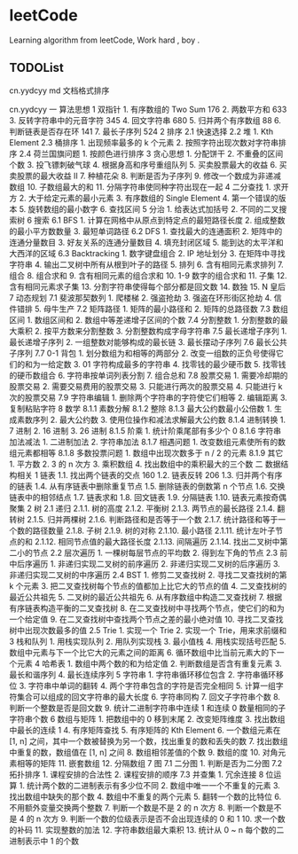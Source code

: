 # leetCode
Learning algorithm from leetCode, Work hard , boy .

## TODOList
cn.yydcyy md 文档格式排序


cn.yydcyy
一 算法思想
    1 双指针
    1. 有序数组的 Two Sum 176
    2. 两数平方和 633
    3. 反转字符串中的元音字符 345
    4. 回文字符串 680
    5. 归并两个有序数组 88
    6. 判断链表是否存在环 141
    7. 最长子序列 524
    2 排序
    2.1 快速选择
    2.2 堆
    1. Kth Element
    2.3 桶排序
    1. 出现频率最多的 k 个元素
    2. 按照字符出现次数对字符串排序
    2.4 荷兰国旗问题
    1. 按颜色进行排序
    3 贪心思想
    1. 分配饼干
    2. 不重叠的区间个数
    3. 投飞镖刺破气球
    4. 根据身高和序号重组队列
    5. 买卖股票最大的收益
    6. 买卖股票的最大收益 II
    7. 种植花朵
    8. 判断是否为子序列
    9. 修改一个数成为非递减数组
    10. 子数组最大的和
    11. 分隔字符串使同种字符出现在一起
    4 二分查找
    1. 求开方
    2. 大于给定元素的最小元素
    3. 有序数组的 Single Element
    4. 第一个错误的版本
    5. 旋转数组的最小数字
    6. 查找区间
    5 分治
    1. 给表达式加括号
    2. 不同的二叉搜索树
    6 搜索
    6.1 BFS
    1. 计算在网格中从原点到特定点的最短路径长度
    2. 组成整数的最小平方数数量
    3. 最短单词路径
    6.2 DFS
    1. 查找最大的连通面积
    2. 矩阵中的连通分量数目
    3. 好友关系的连通分量数目
    4. 填充封闭区域
    5. 能到达的太平洋和大西洋的区域
    6.3 Backtracking
    1. 数字键盘组合
    2. IP 地址划分
    3. 在矩阵中寻找字符串
    4. 输出二叉树中所有从根到叶子的路径
    5. 排列
    6. 含有相同元素求排列
    7. 组合
    8. 组合求和
    9. 含有相同元素的组合求和
    10. 1-9 数字的组合求和
    11. 子集
    12. 含有相同元素求子集
    13. 分割字符串使得每个部分都是回文数
    14. 数独
    15. N 皇后
    7 动态规划
    7.1 斐波那契数列
    1. 爬楼梯
    2. 强盗抢劫
    3. 强盗在环形街区抢劫
    4. 信件错排
    5. 母牛生产
    7.2 矩阵路径
    1. 矩阵的最小路径和
    2. 矩阵的总路径数
    7.3 数组区间
    1. 数组区间和
    2. 数组中等差递增子区间的个数
    7.4 分割整数
    1. 分割整数的最大乘积
    2. 按平方数来分割整数
    3. 分割整数构成字母字符串
    7.5 最长递增子序列
    1. 最长递增子序列
    2. 一组整数对能够构成的最长链
    3. 最长摆动子序列
    7.6 最长公共子序列
    7.7 0-1 背包
    1. 划分数组为和相等的两部分
    2. 改变一组数的正负号使得它们的和为一给定数
    3. 01 字符构成最多的字符串
    4. 找零钱的最少硬币数
    5. 找零钱的硬币数组合
    6. 字符串按单词列表分割
    7. 组合总和
    7.8 股票交易
    1. 需要冷却期的股票交易
    2. 需要交易费用的股票交易
    3. 只能进行两次的股票交易
    4. 只能进行 k 次的股票交易
    7.9 字符串编辑
    1. 删除两个字符串的字符使它们相等
    2. 编辑距离
    3. 复制粘贴字符
    8 数学
    8.1.1 素数分解
    8.1.2 整除
    8.1.3 最大公约数最小公倍数
    1. 生成素数序列
    2. 最大公约数
    3. 使用位操作和减法求解最大公约数
    8.1.4 进制转换
    1. 7 进制
    2. 16 进制
    3. 26 进制
    8.1.5 阶乘
    1. 统计阶乘尾部有多少个 0
    8.1.6 字符串加法减法
    1. 二进制加法
    2. 字符串加法
    8.1.7 相遇问题
    1. 改变数组元素使所有的数组元素都相等
    8.1.8 多数投票问题
    1. 数组中出现次数多于 n / 2 的元素
    8.1.9 其它
    1. 平方数
    2. 3 的 n 次方
    3. 乘积数组
    4. 找出数组中的乘积最大的三个数
    二 数据结构相关
    1 链表
    1.1. 找出两个链表的交点 160
    1.2. 链表反转 206
    1.3. 归并两个有序的链表
    1.4. 从有序链表中删除重复节点
    1.5. 删除链表的倒数第 n 个节点
    1.6. 交换链表中的相邻结点
    1.7. 链表求和
    1.8. 回文链表
    1.9. 分隔链表
    1.10. 链表元素按奇偶聚集
    2 树
    2.1 递归
    2.1.1. 树的高度
    2.1.2. 平衡树
    2.1.3. 两节点的最长路径
    2.1.4. 翻转树
    2.1.5. 归并两棵树
    2.1.6. 判断路径和是否等于一个数
    2.1.7. 统计路径和等于一个数的路径数量
    2.1.8. 子树
    2.1.9. 树的对称
    2.1.10. 最小路径
    2.1.11. 统计左叶子节点的和
    2.1.12. 相同节点值的最大路径长度
    2.1.13. 间隔遍历
    2.1.14. 找出二叉树中第二小的节点
    2.2 层次遍历
    1. 一棵树每层节点的平均数
    2. 得到左下角的节点
    2.3 前中后序遍历
    1. 非递归实现二叉树的前序遍历
    2. 非递归实现二叉树的后序遍历
    3. 非递归实现二叉树的中序遍历
    2.4 BST
    1. 修剪二叉查找树
    2. 寻找二叉查找树的第 k 个元素
    3. 把二叉查找树每个节点的值都加上比它大的节点的值
    4. 二叉查找树的最近公共祖先
    5. 二叉树的最近公共祖先
    6. 从有序数组中构造二叉查找树
    7. 根据有序链表构造平衡的二叉查找树
    8. 在二叉查找树中寻找两个节点，使它们的和为一个给定值
    9. 在二叉查找树中查找两个节点之差的最小绝对值
    10. 寻找二叉查找树中出现次数最多的值
    2.5 Trie
    1. 实现一个 Trie
    2. 实现一个 Trie，用来求前缀和
    3 栈和队列
    1. 用栈实现队列
    2. 用队列实现栈
    3. 最小值栈
    4. 用栈实现括号匹配
    5. 数组中元素与下一个比它大的元素之间的距离
    6. 循环数组中比当前元素大的下一个元素
    4 哈希表
    1. 数组中两个数的和为给定值
    2. 判断数组是否含有重复元素
    3. 最长和谐序列
    4. 最长连续序列
    5 字符串
    1. 字符串循环移位包含
    2. 字符串循环移位
    3. 字符串中单词的翻转
    4. 两个字符串包含的字符是否完全相同
    5. 计算一组字符集合可以组成的回文字符串的最大长度
    6. 字符串同构
    7. 回文子字符串个数
    8. 判断一个整数是否是回文数
    9. 统计二进制字符串中连续 1 和连续 0 数量相同的子字符串个数
    6 数组与矩阵
    1. 把数组中的 0 移到末尾
    2. 改变矩阵维度
    3. 找出数组中最长的连续 1
    4. 有序矩阵查找
    5. 有序矩阵的 Kth Element
    6. 一个数组元素在 [1, n] 之间，其中一个数被替换为另一个数，找出重复的数和丢失的数
    7. 找出数组中重复的数，数组值在 [1, n] 之间
    8. 数组相邻差值的个数
    9. 数组的度
    10. 对角元素相等的矩阵
    11. 嵌套数组
    12. 分隔数组
    7 图
    7.1 二分图
    1. 判断是否为二分图
    7.2 拓扑排序
    1. 课程安排的合法性
    2. 课程安排的顺序
    7.3 并查集
    1. 冗余连接
    8 位运算
    1. 统计两个数的二进制表示有多少位不同
    2. 数组中唯一一个不重复的元素
    3. 找出数组中缺失的那个数
    4. 数组中不重复的两个元素
    5. 翻转一个数的比特位
    6. 不用额外变量交换两个整数
    7. 判断一个数是不是 2 的 n 次方
    8. 判断一个数是不是 4 的 n 次方
    9. 判断一个数的位级表示是否不会出现连续的 0 和 1
    10. 求一个数的补码
    11. 实现整数的加法
    12. 字符串数组最大乘积
    13. 统计从 0 ~ n 每个数的二进制表示中 1 的个数